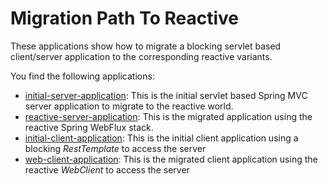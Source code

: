# Migration Path To Reactive

These applications show how to migrate a blocking servlet based client/server application to the corresponding
reactive variants.

You find the following applications:

* [initial-server-application](initial-server-application): This is the initial servlet based Spring MVC server application to migrate to the reactive world.
* [reactive-server-application](reactive-server-application): This is the migrated application using the reactive Spring WebFlux stack.
* [initial-client-application](initial-client-application): This is the initial client application using a blocking _RestTemplate_ to access the server
* [web-client-application](web-client-application): This is the migrated client application using the reactive _WebClient_ to access the server
 